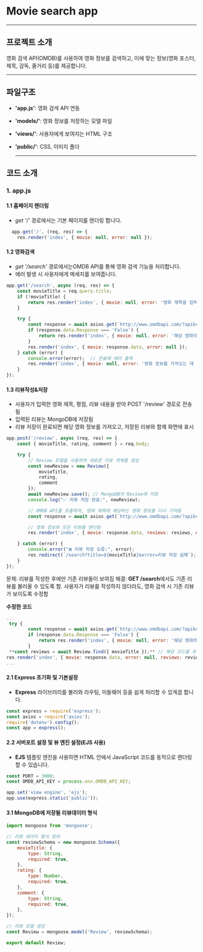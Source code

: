 # Movie search app 

***

## 프로젝트 소개
영화 검색 API(OMDB)를 사용하여 영화 정보를 검색하고, 이에 맞는 정보(영화 포스터, 제목, 감독, 줄거리 등)를 제공합니다.

***

## 파일구조
- **'app.js'**: 영화 검색 API 연동
- **'models/'**: 영화 정보를 저장하는 모델 파일 
- **'views/'**: 사용자에게 보여지는 HTML 구조
- **'public/'**: CSS, 이미지 폴더

  ***

## 코드 소개 

### 1. app.js
   
#### 1.1 홈페이지 렌더링 
- *get '/'* 경로에서는 기본 페이지를 렌더링 합니다.
```javascript
  app.get('/', (req, res) => {
    res.render('index', { movie: null, error: null });
```

 #### 1.2 영화검색
- *get '/search'* 경로에서는OMDB API를 통해 영화 검색 기능을 처리합니다.
- 에러 발생 시 사용자에게 메세지를 보여줍니다. 

```javascript
app.get('/search', async (req, res) => {
    const movieTitle = req.query.title;
    if (!movieTitle) {
        return res.render('index', { movie: null, error: '영화 제목을 입력해주세요.' });
    }

    try {
        const response = await axios.get(`http://www.omdbapi.com/?apikey=${OMDB_API_KEY}&t=${movieTitle}`);
        if (response.data.Response === 'False') {
            return res.render('index', { movie: null, error: '해당 영화의 정보가 없습니다.' });
        }
        res.render('index', { movie: response.data, error: null });
    } catch (error) {
        console.error(error);  // 콘솔에 에러 출력
        res.render('index', { movie: null, error: '영화 정보를 가져오는 데 실패했습니다. 잠시 후 다시 시도해 주세요.' });
    }
});
```

#### 1.3 리뷰작성&저장 
- 사용자가 입력한 영화 제목, 평점, 리뷰 내용을 받아 POST '/review' 경로로 전송됨
- 입력된 리뷰는 MongoDB에 저장됨 
- 리뷰 저장이 완료되면 해당 영화 정보를 가져오고, 저장된 리뷰와 함께 화면에 표시  

```javascript
app.post('/review', async (req, res) => {
    const { movieTitle, rating, comment } = req.body;

    try {
        // Review 모델을 사용하여 새로운 리뷰 객체를 생성 
        const newReview = new Review({
            movieTitle,
            rating,
            comment
        });
        await newReview.save(); // MongoDB의 Review에 저장 
        console.log("✅ 리뷰 저장 완료:", newReview);

        // OMDB API를 호출하여, 영화 제목에 해당하는 영화 정보를 다시 가져옴 
        const response = await axios.get(`http://www.omdbapi.com/?apikey=${OMDB_API_KEY}&t=${movieTitle}`);

        // 영화 정보와 모든 리뷰를 렌더링
        res.render('index', { movie: response.data, reviews: reviews, error: null });

    } catch (error) {
        console.error("❌ 리뷰 저장 오류:", error);
        res.redirect(`/search?title=${movieTitle}&error=리뷰 저장 실패`);
    }
});
```

문제: 리뷰를 작성한 후에만 기존 리뷰들이 보여짐
해결: **GET /search**에서도 기존 리뷰를 불러올 수 있도록 함. 
사용자가 리뷰를 작성하지 않더라도, 영화 검색 시 기존 리뷰가 보이도록 수정함 

**수정한 코드**  
```javascript
...
 try {
        const response = await axios.get(`http://www.omdbapi.com/?apikey=${OMDB_API_KEY}&t=${movieTitle}`);
        if (response.data.Response === 'False') {
            return res.render('index', { movie: null, error: '해당 영화의 정보가 없습니다.', reviews: [] });
        }
 **const reviews = await Review.find({ movieTitle });** // 해당 코드를 추가 
res.render('index', { movie: response.data, error: null, reviews: reviews });
...
```


#### 2.1 Express 초기화 및 기본설정 
- **Express** 라이브러리를 불러와 라우팅, 미들웨어 등을 쉽게 처리할 수 있게끔 합니다. 
```javascript
const express = require('express');
const axios = require('axios');
require('dotenv').config();
const app = express();
```
#### 2.2 서버포트 설정 및 뷰 엔진 설정(EJS 사용)
- **EJS** 템플릿 엔진을 사용하면 HTML 안에서 JavaScript 코드를 동적으로 렌더링할 수 있습니다.
```javascript
const PORT = 3000;
const OMDB_API_KEY = process.env.OMDB_API_KEY;

app.set('view engine', 'ejs');
app.use(express.static('public')); 
```

#### 3.1 MongoDB에 저장될 리뷰데이터 형식 
```javascript
import mongoose from 'mongoose';

// 리뷰 데이터 형식 정의 
const reviewSchema = new mongoose.Schema({
    movieTitle: {
        type: String,
        required: true,
    },
    rating: {
        type: Number,
        required: true,
    },
    comment: {
        type: String,
        required: true,
    },
});

// 리뷰 모델 생성
const Review = mongoose.model('Review', reviewSchema);

export default Review; 
```

  





